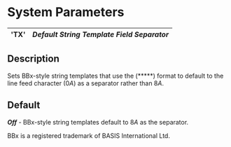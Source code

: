 # System Parameters

**'TX'** |  **_Default String Template Field Separator_**  
---|---  
  
##  Description

Sets BBx-style string templates that use the (*****) format to default to the line feed character ($0A$) as a separator rather than $8A$.

##  Default

**_Off_** \- BBx-style string templates default to $8A$ as the separator.

BBx is a registered trademark of BASIS International Ltd.
